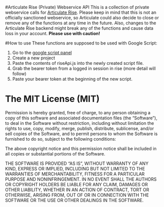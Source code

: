 #Articulate Rise (Private) Webservice API
This is a collection of private webservice calls for [Articulate Rise](https://articulate.com/360/rise). Please keep in mind that this is not an officially sanctioned webservice, so Articulate could also decide to close or remove any of the functions at any time in the future. Also, changes to the Articulate Rise backend might break any of the functions and cause data loss in your account.
**Please use with caution!**


#How to use
These functions are supposed to be used with Google Script:
1. Go to the [google script panel](https://script.google.com/)
2. Create a new project
3. Paste the contents of riseApi.js into the newly created script file.
4. Grab the bearer token from a logged in session in rise (more detail will follow)
5. Paste your bearer token at the beginning of the new script.





The MIT License (MIT)
=====================

Permission is hereby granted, free of charge, to any person
obtaining a copy of this software and associated documentation
files (the “Software”), to deal in the Software without
restriction, including without limitation the rights to use,
copy, modify, merge, publish, distribute, sublicense, and/or sell
copies of the Software, and to permit persons to whom the
Software is furnished to do so, subject to the following
conditions:

The above copyright notice and this permission notice shall be
included in all copies or substantial portions of the Software.

THE SOFTWARE IS PROVIDED “AS IS”, WITHOUT WARRANTY OF ANY KIND,
EXPRESS OR IMPLIED, INCLUDING BUT NOT LIMITED TO THE WARRANTIES
OF MERCHANTABILITY, FITNESS FOR A PARTICULAR PURPOSE AND
NONINFRINGEMENT. IN NO EVENT SHALL THE AUTHORS OR COPYRIGHT
HOLDERS BE LIABLE FOR ANY CLAIM, DAMAGES OR OTHER LIABILITY,
WHETHER IN AN ACTION OF CONTRACT, TORT OR OTHERWISE, ARISING
FROM, OUT OF OR IN CONNECTION WITH THE SOFTWARE OR THE USE OR
OTHER DEALINGS IN THE SOFTWARE.